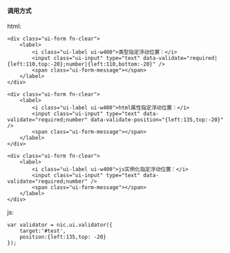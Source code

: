 #### 调用方式 ####

html:

	<div class="ui-form fn-clear">
		<label>
			<i class="ui-label ui-w400">类型指定浮动位置：</i>
			<input class="ui-input" type="text" data-validate="required|{left:110,top:-20};number|{left:110,bottom:-20}" />
			<span class="ui-form-message"></span>
		</label>
	</div>
	
	<div class="ui-form fn-clear">
		<label>
			<i class="ui-label ui-w400">html属性指定浮动位置：</i>
			<input class="ui-input" type="text" data-validate="required;number" data-validate-position="{left:135,top:-20}" />
			<span class="ui-form-message"></span>
		</label>
	</div>
	
	<div class="ui-form fn-clear">
		<label>
			<i class="ui-label ui-w400">js实例化指定浮动位置：</i>
			<input class="ui-input" type="text" data-validate="required;number" />
			<span class="ui-form-message"></span>
		</label>
	</div>
	
js:

	var validator = nic.ui.validator({
		target:'#test',
		position:{left:135,top: -20}
	});
